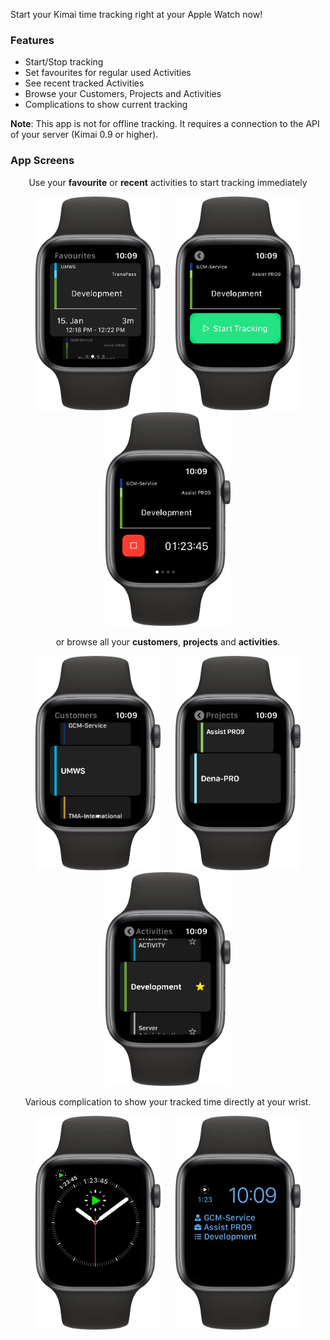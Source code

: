 Start your Kimai time tracking right at your Apple Watch now!

### Features

* Start/Stop tracking
* Set favourites for regular used Activities
* See recent tracked Activities
* Browse your Customers, Projects and Activities
* Complications to show current tracking

**Note**:
This app is not for offline tracking. It requires a connection to the API of your server (Kimai 0.9 or higher).

### App Screens

<p style="text-align:center">Use your <strong>favourite</strong> or <strong>recent</strong> activities to start tracking immediately</p>
<p style="text-align:center">
    <img src="/images/marketplace/appleWatchApp_favourites.webp" width="200" style="margin:0 10px">
    <img src="/images/marketplace/appleWatchApp_start_tracking.webp" width="200" style="margin:0 10px">
    <img src="/images/marketplace/appleWatchApp_tracking.webp" width="200" style="margin:0 10px">
</p>    
<p style="text-align:center">or browse all your <strong>customers</strong>, <strong>projects</strong> and <strong>activities</strong>.</p>
<p style="text-align:center">
    <img src="/images/marketplace/appleWatchApp_customers.webp" width="200" style="margin:0 10px">
    <img src="/images/marketplace/appleWatchApp_projects.webp" width="200" style="margin:0 10px">
    <img src="/images/marketplace/appleWatchApp_activities.webp" width="200" style="margin:0 10px">
</p>
<p style="text-align:center">Various complication to show your tracked time directly at your wrist.</p>
<p style="text-align:center">
    <img src="/images/marketplace/appleWatchApp_complication_1.webp" width="200" style="margin:0 10px">
    <img src="/images/marketplace/appleWatchApp_complication_2.webp" width="200" style="margin:0 10px">
</p>
<p>
